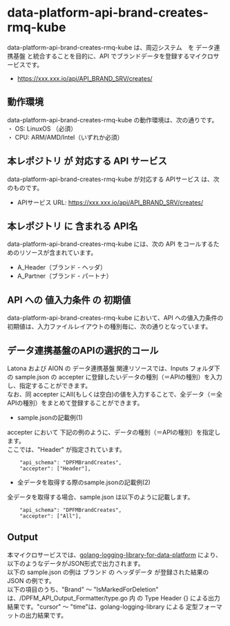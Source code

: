# data-platform-api-brand-creates-rmq-kube
data-platform-api-brand-creates-rmq-kube は、周辺システム　を データ連携基盤 と統合することを目的に、API でブランドデータを登録するマイクロサービスです。

* https://xxx.xxx.io/api/API_BRAND_SRV/creates/

## 動作環境
data-platform-api-brand-creates-rmq-kube の動作環境は、次の通りです。  
・ OS: LinuxOS （必須）  
・ CPU: ARM/AMD/Intel（いずれか必須）  

## 本レポジトリ が 対応する API サービス
data-platform-api-brand-creates-rmq-kube が対応する APIサービス は、次のものです。

* APIサービス URL: https://xxx.xxx.io/api/API_BRAND_SRV/creates/

## 本レポジトリ に 含まれる API名
data-platform-api-brand-creates-rmq-kube には、次の API をコールするためのリソースが含まれています。  

* A_Header（ブランド - ヘッダ）
* A_Partner（ブランド - パートナ）

## API への 値入力条件 の 初期値
data-platform-api-brand-creates-rmq-kube において、API への値入力条件の初期値は、入力ファイルレイアウトの種別毎に、次の通りとなっています。  

## データ連携基盤のAPIの選択的コール
Latona および AION の データ連携基盤 関連リソースでは、Inputs フォルダ下の sample.json の accepter に登録したいデータの種別（＝APIの種別）を入力し、指定することができます。  
なお、同 accepter にAll(もしくは空白)の値を入力することで、全データ（＝全APIの種別）をまとめて登録することができます。  

* sample.jsonの記載例(1)  

accepter において 下記の例のように、データの種別（＝APIの種別）を指定します。  
ここでは、"Header" が指定されています。    
  
```
	"api_schema": "DPFMBrandCreates",
	"accepter": ["Header"],
```
  
* 全データを取得する際のsample.jsonの記載例(2)  

全データを取得する場合、sample.json は以下のように記載します。  

```
	"api_schema": "DPFMBrandCreates",
	"accepter": ["All"],
```

## Output  
本マイクロサービスでは、[golang-logging-library-for-data-platform](https://github.com/latonaio/golang-logging-library-for-data-platform) により、以下のようなデータがJSON形式で出力されます。  
以下の sample.json の例は ブランド の ヘッダデータ が登録された結果の JSON の例です。  
以下の項目のうち、"Brand" ～ "IsMarkedForDeletion" は、/DPFM_API_Output_Formatter/type.go 内 の Type Header {} による出力結果です。"cursor" ～ "time"は、golang-logging-library による 定型フォーマットの出力結果です。  

```
```
